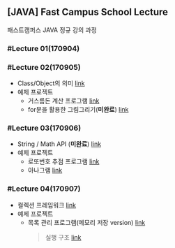 ## [JAVA] Fast Campus School Lecture

패스트캠퍼스 JAVA 정규 강의 과정

### #Lecture 01(170904)

### #Lecture 02(170905)

* Class/Object의 의미 [link](https://github.com/RicheyHans/-JAVA-FC_School_Lecture/blob/master/Lecture/Lecture02_170905/lecture02_170905.md)
* 예제 프로젝트
  * 거스름돈 계산 프로그램 [link](https://github.com/RicheyHans/-JAVA-FC_School_Lecture/blob/master/Lecture/Lecture02_170905/Exercise/ChangeMoneyCalc.java)
  * for문을 활용한 그림그리기(**미완료**) [link](https://github.com/RicheyHans/-JAVA-FC_School_Lecture/tree/master/Lecture/Lecture02_170905/Exercise/FlowControllerQuiz)

### #Lecture 03(170906)

* String / Math API (**미완료**) [link](https://github.com/RicheyHans/-JAVA-FC_School_Lecture/blob/master/Lecture/Lecture03_170906/lecture03_170906.md)
* 예제 프로젝트
  * 로또번호 추점 프로그램 [link](https://github.com/RicheyHans/-JAVA-FC_School_Lecture/blob/master/Lecture/Lecture03_170906/Exercise/LottoMachine.java)
  * 아나그램 [link](https://github.com/RicheyHans/-JAVA-FC_School_Lecture/blob/master/Lecture/Lecture03_170906/Exercise/Anagram.java)

### #Lecture 04(170907)
 * 컬렉션 프레임워크 [link](https://github.com/RicheyHans/-JAVA-FC_School_Lecture/blob/master/Lecture/Lecture04_170907/lecture04_170907.md)
 * 예제 프로젝트
    * 목록 관리 프로그램(메모리 저장 version) [link](https://github.com/RicheyHans/-JAVA-FC_School_Lecture/blob/master/Lecture/Lecture04_170907/Exercise/MemoMain.java)
      > 실행 구조 [link](https://github.com/RicheyHans/-JAVA-FC_School_Lecture/blob/master/Lecture/Lecture04_170907/MainMemo_Structure.pptx)
